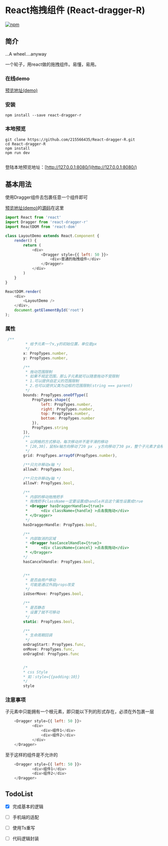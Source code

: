 # React拖拽组件 (React-dragger-R)

[![npm](https://img.shields.io/badge/npm-0.0.10-green.svg)](https://www.npmjs.com/package/react-dragger-r)

简介
----
...A wheel....anyway

一个轮子，用react做的拖拽组件。易懂，易用。

### 在线demo
[预览地址(demo)](http://htmlpreview.github.io/?https://github.com/215566435/React-dragger-R/blob/master/build/index.html)

###  安装
```
npm install --save react-dragger-r
```

### 本地预览
```
git clone https://github.com/215566435/React-dragger-R.git
cd React-dragger-R
npm install
npm run dev


```
登陆本地预览地址：[http://127.0.0.1:8080/](http://127.0.0.1:8080/)



基本用法
----
使用Dragger组件去包裹任意一个组件即可

[预览地址(demo)](http://htmlpreview.github.io/?https://github.com/215566435/React-dragger-R/blob/master/build/index.html)的[源码](https://github.com/215566435/React-dragger-R/blob/master/app/src/App.js)在这里

````javascript
import React from 'react'
import Dragger from 'react-dragger-r'
import ReactDOM from 'react-dom'

class LayoutDemo extends React.Component {
    render() {
        return (
            <div>
                <Dragger style={{ left: 50 }}>
                    <div>普通的拖拽组件</div>
                </Dragger>
            </div>
        )
    }
}

ReactDOM.render(
    <div>
        <LayoutDemo />
    </div>,
    document.getElementById('root')
);

````

### 属性
````javascript
 /**
         * 给予元素一个x,y的初始位置，单位是px
         */
        x: PropTypes.number,
        y: PropTypes.number,

        /**
         * 拖动范围限制
         * 如果不规定范围，那么子元素就可以随意拖动不受限制
         * 1.可以提供自定义的范围限制
         * 2.也可以提供父类为边框的范围限制(string === parent)
         */
        bounds: PropTypes.oneOfType([
            PropTypes.shape({
                left: PropTypes.number,
                right: PropTypes.number,
                top: PropTypes.number,
                bottom: PropTypes.number
            }),
            PropTypes.string
        ]),
        /**
         * 以网格的方式移动，每次移动并不是平滑的移动
         * [20,30]，鼠标x轴方向移动了20 px ，y方向移动了30 px，整个子元素才会移动
         */
        grid: PropTypes.arrayOf(PropTypes.number),

        /**只允许移动x轴 */
        allowX: PropTypes.bool,

        /**只允许移动y轴 */
        allowY: PropTypes.bool,

        /**
         * 内部的移动拖拽把手
         * 拖拽把手className一定要设置成handle并且这个属性设置成true
         * <Dragger hasDraggerHandle={true}>
         *      <div className={handle} >点击我拖动</div>
         * </Dragger>
         */
        hasDraggerHandle: PropTypes.bool,

        /**
         * 内部取消的区域 
         * <Dragger hasCancelHandle={true}>
         *      <div className={cancel} >点击我拖动</div>
         * </Dragger>
        */
        hasCancelHandle: PropTypes.bool,


        /**
         * 是否由用户移动
         * 可能是通过外部props改变
         */
        isUserMove: PropTypes.bool,

        /**
         * 是否静态
         * 设置了就不可移动
         */
        static: PropTypes.bool,

        /**
         * 生命周期回调
         */
        onDragStart: PropTypes.func,
        onMove: PropTypes.func,
        onDragEnd: PropTypes.func


        /*
        * css Style
        * 如：style={{padding:10}}
        */
        style
````

### 注意事项
子元素中只能拥有一个根元素，即只能以下列的形式存在，必须在外包裹一层
````javascript
    <Dragger style={{ left: 50 }}>
            <div>
                <div>组件1</div>
                <div>组件2</div>
            </div>
    </Dragger>
````

至于这样的组件是不允许的

````javascript
    <Dragger style={{ left: 50 }}>
            <div>组件1</div>
            <div>组件2</div>
    </Dragger>
````




TodoList
----

- [x] 完成基本的逻辑
- [ ] 手机端的适配
- [ ] 使用Ts重写
- [ ] 代码逻辑封装


